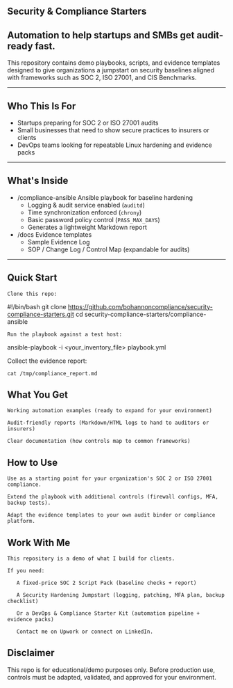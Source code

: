 ## Security & Compliance Starters

##  Automation to help startups and SMBs get audit-ready fast.

This repository contains demo playbooks, scripts, and evidence templates designed to give organizations a jumpstart on security baselines aligned with frameworks such as SOC 2, ISO 27001, and CIS Benchmarks.

---

##  Who This Is For
- Startups preparing for SOC 2 or ISO 27001 audits
- Small businesses that need to show secure practices to insurers or clients
- DevOps teams looking for repeatable Linux hardening and evidence packs

---

##  What's Inside
- /compliance-ansible  Ansible playbook for baseline hardening
  - Logging & audit service enabled (`auditd`)
  - Time synchronization enforced (`chrony`)
  - Basic password policy control (`PASS_MAX_DAYS`)
  - Generates a lightweight Markdown report
- /docs  Evidence templates
  - Sample Evidence Log
  - SOP / Change Log / Control Map (expandable for audits)

---

##  Quick Start
    Clone this repo:
   #!/bin/bash
    git clone https://github.com/bohannoncompliance/security-compliance-starters.git
    cd security-compliance-starters/compliance-ansible

    Run the playbook against a test host:

ansible-playbook -i <your_inventory_file> playbook.yml

Collect the evidence report:

    cat /tmp/compliance_report.md

##  What You Get

    Working automation examples (ready to expand for your environment)

    Audit-friendly reports (Markdown/HTML logs to hand to auditors or insurers)

    Clear documentation (how controls map to common frameworks)

##  How to Use

    Use as a starting point for your organization's SOC 2 or ISO 27001 compliance.

    Extend the playbook with additional controls (firewall configs, MFA, backup tests).

    Adapt the evidence templates to your own audit binder or compliance platform.

##  Work With Me

    This repository is a demo of what I build for clients.

    If you need:

       A fixed-price SOC 2 Script Pack (baseline checks + report)

       A Security Hardening Jumpstart (logging, patching, MFA plan, backup checklist)

       Or a DevOps & Compliance Starter Kit (automation pipeline + evidence packs)

       Contact me on Upwork or connect on LinkedIn.

##  Disclaimer

This repo is for educational/demo purposes only.
Before production use, controls must be adapted, validated, and approved for your environment.
